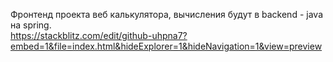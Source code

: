 Фронтенд проекта веб калькулятора, вычисления будут в backend - java на spring.  
https://stackblitz.com/edit/github-uhpna7?embed=1&file=index.html&hideExplorer=1&hideNavigation=1&view=preview
